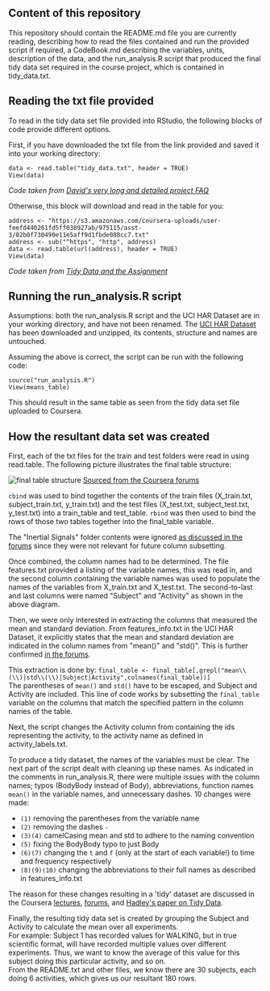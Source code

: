 ## Content of this repository

This repository should contain the README.md file you are currently reading, describing how to read the files contained and run the provided script if required, a CodeBook.md describing the variables, units, description of the data, and the run_analysis.R script that produced the final tidy data set required in the course project, which is contained in tidy_data.txt.

## Reading the txt file provided

To read in the tidy data set file provided into RStudio, the following blocks of code provide different options.

First, if you have downloaded the txt file from the link provided and saved it into your working directory:
```
data <- read.table("tidy_data.txt", header = TRUE) 
View(data)
```
*Code taken from [David's very long and detailed project FAQ](https://class.coursera.org/getdata-031/forum/thread?thread_id=28)*

Otherwise, this block will download and read in the table for you:
```
address <- "https://s3.amazonaws.com/coursera-uploads/user-feefd440261fd5ff038927ab/975115/asst-3/02b0f730490e11e5aff9d1fbde088cc7.txt"
address <- sub("^https", "http", address)
data <- read.table(url(address), header = TRUE)
View(data)
```
*Code taken from [Tidy Data and the Assignment](https://class.coursera.org/getdata-031/forum/thread?thread_id=113)*

## Running the run_analysis.R script

Assumptions: both the run_analysis.R script and the UCI HAR Dataset are in your working directory, and have not been renamed. The [UCI HAR Dataset](https://d396qusza40orc.cloudfront.net/getdata%2Fprojectfiles%2FUCI%20HAR%20Dataset.zip) has been downloaded and unzipped, its contents, structure and names are untouched.

Assuming the above is correct, the script can be run with the following code:
```
source("run_analysis.R")
View(means_table)
```

This should result in the same table as seen from the tidy data set file uploaded to Coursera.

## How the resultant data set was created

First, each of the txt files for the train and test folders were read in using read.table. The following picture illustrates the final table structure:

![final table structure](https://coursera-forum-screenshots.s3.amazonaws.com/ab/a2776024af11e4a69d5576f8bc8459/Slide2.png)
[Sourced from the Coursera forums](https://class.coursera.org/getdata-031/forum/thread?thread_id=130#comment-893)

`cbind` was used to bind together the contents of the train files (X_train.txt, subject_train.txt, y_train.txt) and the test files (X_test.txt, subject_test.txt, y_test.txt) into a train_table and test_table. `rbind` was then used to bind the rows of those two tables together into the final_table variable.

The "Inertial Signals" folder contents were ignored [as discussed in the forums](https://class.coursera.org/getdata-031/forum/thread?thread_id=28#post-117) since they were not relevant for future column subsetting.

Once combined, the column names had to be determined. The file features.txt provided a listing of the variable names, this was read in, and the second column containing the variable names was used to populate the names of the variables from X_train.txt and X_test.txt. The second-to-last and last columns were named "Subject" and "Activity" as shown in the above diagram.

Then, we were only interested in extracting the columns that measured the mean and standard deviation. From features_info.txt in the UCI HAR Dataset, it explicitly states that the mean and standard deviation are indicated in the column names from "mean()" and "std()". This is further confirmed [in the forums](https://class.coursera.org/getdata-031/forum/thread?thread_id=160).

This extraction is done by:
`final_table <- final_table[,grepl("mean\\(\\)|std\\(\\)|Subject|Activity",colnames(final_table))]`  
The parentheses of `mean()` and `std()` have to be escaped, and Subject and Activity are included. This line of code works by subsetting the `final_table` variable on the columns that match the specified pattern in the column names of the table.

Next, the script changes the Activity column from containing the ids representing the activity, to the activity name as defined in activity_labels.txt.

To produce a tidy dataset, the names of the variables must be clear. The next part of the script dealt with cleaning up these names. As indicated in the comments in run_analysis.R, there were multiple issues with the column names; typos (BodyBody instead of Body), abbreviations, function names `mean()` in the variable names, and unnecessary dashes. 10 changes were made:

* `(1)` removing the parentheses from the variable name
* `(2)` removing the dashes `-`
* `(3)(4)` camelCasing mean and std to adhere to the naming convention
* `(5)` fixing the BodyBody typo to just Body
* `(6)(7)` changing the `t` and `f` (only at the start of each variable!) to time and frequency respectively
* `(8)(9)(10)` changing the abbreviations to their full names as described in features_info.txt

The reason for these changes resulting in a 'tidy' dataset are discussed in the Coursera [lectures](https://class.coursera.org/getdata-031/lecture), [forums](https://class.coursera.org/getdata-031/forum/thread?thread_id=113), and [Hadley's paper on Tidy Data](http://www.jstatsoft.org/v59/i10/paper).

Finally, the resulting tidy data set is created by grouping the Subject and Activity to calculate the mean over all experiments.  
For example: Subject 1 has recorded values for WALKING, but in true scientific format, will have recorded multiple values over different experiments. Thus, we want to know the average of this value for this subject doing this particular activity, and so on.  
From the README.txt and other files, we know there are 30 subjects, each doing 6 activities, which gives us our resultant 180 rows.
